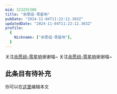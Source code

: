 ```yaml
---
mid: 323255389
title: "余愿组-零星响"
pubDate: "2024-11-04T11:22:12.303Z"
updatedDate: "2024-11-04T11:22:12.303Z"
profile:
  {
    Nickname: ["余愿组-零星响"],
  }
---
```


关注[余愿组-零星响](https://space.bilibili.com/323255389)谢谢喵~ 关注[余愿组-零星响](https://space.bilibili.com/323255389)谢谢喵~

## 此条目有待补充
你可以在[这里](https://github.com/Yuhanawa/VTuber.ICU-Content/edit/master/v/余愿组-零星响/index.md)编辑本文
